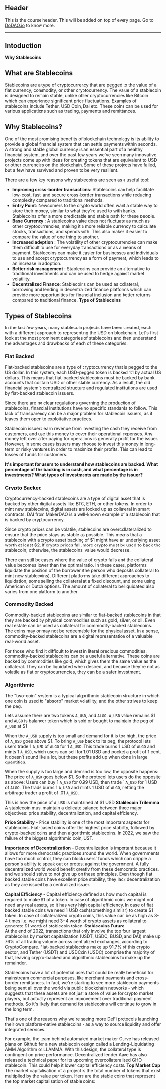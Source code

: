## Header
This is the course header. This will be added on top of every page. Go to [DoDAO.io](https://www.dodao.io) to know more.

 ---
 
 ## Intoduction
 
 **Why Stablecoins**        
## What are Stablecoins
Stablecoins are a type of cryptocurrency that are pegged to the value of a fiat currency, commodity, or other cryptocurrency. The value of a stablecoin is designed to remain stable, unlike other cryptocurrencies like Bitcoin which can experience significant price fluctuations. Examples of stablecoins include Tether, USD Coin, Dai etc. These coins can be used for various applications such as trading, payments and remittances.

## Why Stablecoins?
One of the most promising benefits of blockchain technology is its ability to provide a global financial  system that can settle payments within seconds. A strong and stable global currency is an essential part  of a healthy financial system, and over the past few years we've seen many innovative projects come up with  ideas for creating tokens that are equivalent to USD or other currencies on the blockchain. Some of these projects  have failed, but a few have survived and proven to be very resilient.


There are a few key reasons why stablecoins are seen as a useful tool:
- **Improving cross-border transactions**: Stablecoins can help facilitate low-cost, fast, and secure cross-border transactions while reducing complexity compared to traditional methods.
- **Entry Point**: Newcomers to the crypto world often want a stable way to store their money, similar to what  they're used to with banks. Stablecoins offer a more predictable and stable path for these people.
- **Base Currency** : A stablecoins value does not fluctuate as much as other cryptocurrencies, making it a more reliable currency to calculate stocks, transactions, and spends with. This also makes it easier to compare the value of one thing to another.
- **Increased adoption** : The volatility of other cryptocurrencies can make them difficult to use for everyday transactions or as a means of payment. Stablecoins can make it easier for businesses and individuals to use and accept cryptocurrency as a form of payment, which leads to an increase in adoption.
- **Better risk management** : Stablecoins can provide an alternative to traditional investments  and can be used to hedge against market volatility.
- **Decentralized Finance**: Stablecoins can be used as collateral, borrowing and lending in decentralized  finance platforms which can provide more opportunities for financial inclusion and better returns compared  to traditional finance. 
 **Type of Stablecoins**        
## Types of Stablecoins
In the last few years, many stablecoin projects have been created, each with a different approach to representing the USD on blockchain. Let's first look at the most prominent categories of stablecoins and then understand the advantages and drawbacks of each of these categories.

### Fiat Backed
Fiat-backed stablecoins are a type of cryptocurrency that is pegged to the US dollar. In this system, each USD-pegged token is backed 1:1 by actual US dollars. This means that fiat-backed stablecoins must be backed by bank accounts that contain USD or other stable currency. As a result, the old financial system's centralized structure and regulated institutions are used by fiat-backed stablecoin issuers.

Since there are no clear regulations governing the production of stablecoins, financial institutions have no specific standards to follow. This lack of transparency can be a major problem for stablecoin issuers, as it leaves them open to exploitative practices.

Stablecoin issuers earn revenue from investing the cash they receive from customers, and use this money to cover their operational expenses. Any money left over after paying for operations is generally profit for the issuer. However, in some cases issuers may choose to invest this money in long-term or risky ventures in order to maximize their profits. This can lead to losses of funds for customers.

**It's important for users to understand how stablecoins are backed. What percentage of the backing is in cash, and what percentage is in investments? What types of investments are made by the issuer?**

### Crypto Backed
Cryptocurrency-backed stablecoins are a type of digital asset that is backed by other digital assets like BTC, ETH, or other tokens. In order to mint new stablecoins, digital assets are locked up as collateral in smart contracts. DAI from MakerDAO is a well-known example of a stablecoin that is backed by cryptocurrency.

Since crypto prices can be volatile, stablecoins are overcollateralized to ensure that the price stays as stable as possible. This means that a stablecoin with a crypto asset backing of $1 might have an underlying asset worth at least $2. If crypto prices fall, more crypto must be used to back the stablecoin; otherwise, the stablecoins' value would decrease.

There can still be cases where the value of crypto falls and the collateral value becomes lower than the optimal ratio. In these cases, platforms liquidate the position of the borrower (the person who deposits collateral to mint new stablecoins). Different platforms take different approaches to liquidation, some selling the collateral at a fixed discount, and some using American or Dutch options. The amount of collateral to be liquidated also varies from one platform to another.

### Commodity Backed
Commodity-backed stablecoins are similar to fiat-backed stablecoins in that they are backed by physical commodities such as gold, silver, or oil. Even real estate can be used as collateral for commodity-backed stablecoins. The coins may or may not be redeemable for the physical asset. In a sense, commodity-backed stablecoins are a digital representation of a valuable real-world asset.

For those who find it difficult to invest in literal precious commodities, commodity-backed stablecoins can be a useful alternative. These coins are backed by commodities like gold, which gives them the same value as the collateral. They can be liquidated when desired, and because they're not as volatile as fiat or cryptocurrencies, they can be a safer investment.

### Algorithmic
The "two-coin" system is a typical algorithmic stablecoin structure in which one coin is used to "absorb" market volatility, and the other strives to keep the peg. 

Lets assume there are two tokens `A_USD`, and `ALGO`. `A_USD` value remains $1 and `ALGO` is balancer token which is sold or bought to maintain the peg of  `A_USD` at $1

When the `A_USD` supply is too small and demand for it is too high, the price of `A_USD` goes above $1. To bring `A_USD` back to its peg, the protocol lets users trade 1 `A_USD` of `ALGO` for 1 `A_USD`. This trade burns 1 USD of `ALGO` and mints 1 `A_USD`, which users can sell for 1.01 USD and pocket a profit of 1 cent. It doesn’t sound like a lot, but these profits add up when done in large quantities.

When the supply is too large and demand is too low, the opposite happens: The price of `A_USD` goes below $1. So the protocol lets users do the opposite as above: Users can buy 1 `A_USD` for 0.99 USD, then trade 1 `A_USD` for 1 USD of `ALGO`. The trade burns 1 `A_USD` and mints 1 USD of `ALGO`, netting the arbitrage trader a profit of .01 `A_USD`.

This is how the price of `A_USD` is maintained at $1 USD 
 **Stablecoin Trilemma**        
A stablecoin must maintain a delicate balance between three major objectives: price stability, decentralization, and capital efficiency. 


**Price Stability** - Price stability is one of the most important aspects for stablecoins. Fiat-based coins offer the highest price stability, followed by crypto-backed coins and then algorithmic stablecoins. In 2022, we saw the failure of the biggest algorithmic coin, UST.

**Importance of Decentralization** - Decentralization is important because it allows for more democratic practices around the world. When governments have too much control, they can block users' funds which can cripple a person's ability to speak out or protest against the government. A fully decentralized world would benefit greatly from these democratic practices, and we should strive to not give up on these principles. Even though fiat backed stable coins have excellent price stability, they lack decentralization as they are issued by a centralized issuer.

**Capital Efficiency** -  Capital efficiency defined as how much capital is required to make $1 of a token. In case of algorithmic coins we might not need any real assets, so it has very high capital efficiency. In case of fiat backed stable coins we need 1 USD cash(something similar) to create $1 token.  In case of collateralized crypto coins, this value can be as high as 3-4 times i.e. we might need $3-$4 worth of crypto assets as collateral to generate $1 worth of stablecoin token. 
 **Stablecoins Future**        
At the end of 2022, transactions that only involve the top four largest stablecoins by market capitalization (USDT, USDC, BUSD, and DAI) make up 76% of all trading volume across centralized exchanges, according to CryptoCompare. Fiat-backed stablecoins make up 91.7% of this crypto sector, and Tether (USDT) and USDCoin (USDC) comprise the majority of that, leaving crypto-backed and algorithmic stablecoins to make up the remainder.

Stablecoins have a lot of potential uses that could be really beneficial for mainstream commercial purposes, like merchant payments and cross-border remittances. In fact, we're starting to see more stablecoin payments being sent all over the world via public blockchain networks - which suggests that these assets are not just a store of value for crypto market players, but actually represent an improvement over traditional payment methods. So it's likely that demand for stablecoins will continue to grow in the long term. 

That's one of the reasons why we're seeing more DeFi protocols launching their own platform-native stablecoins - as a way to source liquidity and offer integrated services.

For example, the team behind automated market maker Curve has released plans on Github for a new stablecoin design called a Lending-Liquidating AMM Algorithm or LLAMMA. With this design, the collateral type is contingent on price performance. Decentralized lender Aave has also released a technical paper for its upcoming overcollateralized GHO stablecoin. This could help it lower capital efficiency costs. 
 **Top Market Cap**        
The market capitalisation of a project is the total number of tokens that exist multiplied by the value per token. Here are the stable coins that represent the top market capitalisation of stable coins:

 
 
